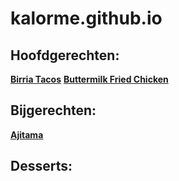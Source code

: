 # kalorme.github.io

<h2>Hoofdgerechten:</h2>

**[Birria Tacos](https://kalorme.github.io/Birria%20Quesa%20Tacos.html)**
**[Buttermilk Fried Chicken](https://kalorme.github.io/Buttermilk_Fried_Chicken.html)**

<h2>Bijgerechten:</h2>

**[Ajitama](https://kalorme.github.io/Ajitama.html)**

<h2>Desserts:</h2>